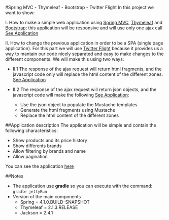 #Spring MVC - Thymeleaf - Bootstrap - Twitter Flight
In this project we want to show:

I. How to make a simple web application using [Spring MVC](http://projects.spring.io/spring-framework/), [Thymeleaf](http://www.thymeleaf.org/) and [Bootstrap](http://getbootstrap.com/); this application will be responsive and will use only one ajax call [See Application](http://twitterflightexample.gamal-mateo.cloudbees.net/main.htm)

II. How to change the previous application in order to be a SPA (single page application). For this part we will use [Twitter Flight](http://flightjs.github.io/) because it provides us a way to mantain our code nicely separated and easy to make changes to the different components. We will make this using two ways:

   - II.1 The response of the ajax request will return html fragments, and the javascript code only will replace the html content of the different zones. [See Application](http://twitterflightexample.gamal-mateo.cloudbees.net/main1.htm)
   - II.2 The response of the ajax request will return json objects, and the javascript code will make the following [See Application](http://twitterflightexample.gamal-mateo.cloudbees.net/main2.htm):

        * Use the json object to populate the Mustache templates
        * Generate the html fragments using Mustache
        * Replace the html content of the different zones


##Application description
The application will be simple and contain the following characteristics:

- Show products and its price history
- Show differents brands 
- Allow filtering by brands and name
- Allow pagination

You can see the application [here](http://twitterflightexample.gamal-mateo.cloudbees.net/main.htm)

##Notes

   - The application use **gradle** so you can execute with the command:
         `gradle jettyRun`
   - Version of the main components
       -   Spring = 4.1.0.BUILD-SNAPSHOT
       -   Thymeleaf = 2.1.3.RELEASE
       -   Jackson = 2.4.1
